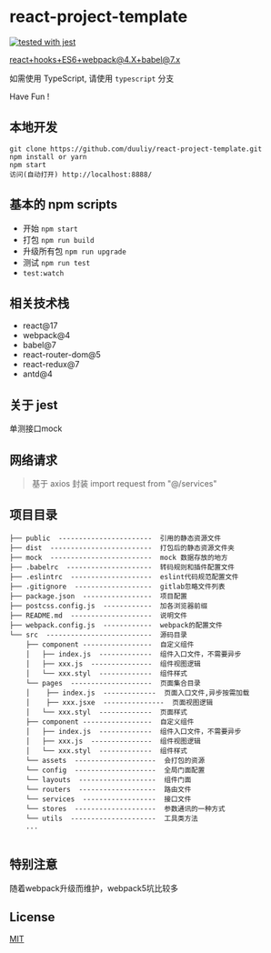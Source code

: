 # react-project-template

[![tested with jest](https://img.shields.io/badge/tested_with-jest-99424f.svg)](https://github.com/facebook/jest)

react+hooks+ES6+webpack@4.X+babel@7.x 

如需使用 TypeScript, 请使用 `typescript` 分支

Have Fun !


## 本地开发

```
git clone https://github.com/duuliy/react-project-template.git
npm install or yarn
npm start
访问(自动打开) http://localhost:8888/
```

## 基本的 npm scripts

* 开始 `npm start`
* 打包 `npm run build`
* 升级所有包 `npm run upgrade`
* 测试 `npm run test`
* `test:watch`

## 相关技术栈

* react@17
* webpack@4
* babel@7
* react-router-dom@5
* react-redux@7
* antd@4

## 关于 jest

单测接口mock


## 网络请求

> 基于 axios 封装
import request from "@/services"


## 项目目录

```
├── public  -----------------------  引用的静态资源文件
├── dist  -------------------------  打包后的静态资源文件夹
├── mock  -------------------------  mock 数据存放的地方
├── .babelrc  ---------------------  转码规则和插件配置文件
├── .eslintrc  --------------------  eslint代码规范配置文件
├── .gitignore  -------------------  gitlab忽略文件列表
├── package.json  -----------------  项目配置
├── postcss.config.js  ------------  加各浏览器前缀
├── README.md  --------------------  说明文件
├── webpack.config.js  ------------  webpack的配置文件
└── src  --------------------------  源码目录
    ├── component -----------------  自定义组件
    │   ├── index.js  -------------  组件入口文件，不需要异步
    │   ├── xxx.js  ---------------  组件视图逻辑
    │   └── xxx.styl  -------------  组件样式
    └── pages  --------------------  页面集合目录
    │    ├── index.js  -------------  页面入口文件,异步按需加载
    │    ├── xxx.jsxe  ---------------  页面视图逻辑
    │   └── xxx.styl  -------------  页面样式
    ├── component -----------------  自定义组件
    │   ├── index.js  -------------  组件入口文件，不需要异步
    │   ├── xxx.js  ---------------  组件视图逻辑
    │   └── xxx.styl  -------------  组件样式
    └── assets  --------------------  会打包的资源
    └── config  --------------------  全局门面配置
    └── layouts  -------------------  组件门面
    └── routers  -------------------  路由文件
    └── services  ------------------  接口文件
    └── stores  --------------------  参数通讯的一种方式
    └── utils  ---------------------  工具类方法
    ...


```

## 特别注意

随着webpack升级而维护，webpack5坑比较多



## License

[MIT](https://github.com/duuliy/react-project-template/blob/master/LICENCE)
